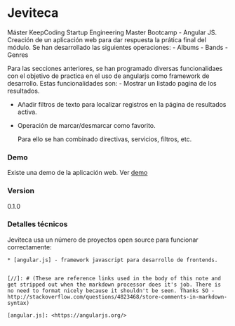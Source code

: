 # Jeviteca

Máster KeepCoding Startup Engineering Master Bootcamp - Angular JS.
    Creación de un aplicación web para dar respuesta la prática final del módulo. Se han desarrollado las siguientes operaciones:
    - Albums
    - Bands
    - Genres

Para las secciones anteriores, se han programado diversas funcionalidaes con el objetivo de practica en el uso de angularjs como framework de desarrollo. Estas funcionalidades son:
    - Mostrar un listado pagina de los resultados.
- Añadir filtros de texto para localizar registros en la página de resultados activa.
- Operación de marcar/desmarcar como favorito.

    Para ello se han combinado directivas, servicios, filtros, etc.

### Demo

Existe una demo de la aplicación web. Ver [demo]

### Version
0.1.0

### Detalles técnicos

Jeviteca usa un número de proyectos open source para funcionar correctamente:

    * [angular.js] - framework javascript para desarrollo de frontends.


    [//]: # (These are reference links used in the body of this note and get stripped out when the markdown processor does it's job. There is no need to format nicely because it shouldn't be seen. Thanks SO - http://stackoverflow.com/questions/4823468/store-comments-in-markdown-syntax)

    [angular.js]: <https://angularjs.org/>
[demo]: <http://pmg-kc.cloudapp.net/>




